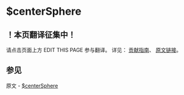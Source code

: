 # $centerSphere

## ！本页翻译征集中！

请点击页面上方 EDIT THIS PAGE 参与翻译。
详见：
[贡献指南]( https://github.com/JinMuInfo/MongoDB-Manual-zh/blob/master/CONTRIBUTING.md )、
[原文链接](  https://docs.mongodb.com/manual/reference/operator/query/centerSphere/  )。

## 参见

原文 - [$centerSphere]( https://docs.mongodb.com/manual/reference/operator/query/centerSphere/ )

